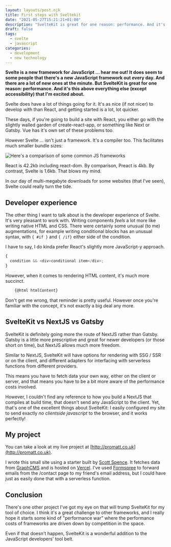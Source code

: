 ```yaml
---
layout: layouts/post.njk
title: First steps with Sveltekit
date: "2021-05-27T15:21:21+01:00"
description: "SvelteKit is great for one reason: performance. And it's this above everything else (except accessibility) that I'm excited about."
draft: false
tags:
  - svelte
  - javascript
categories:
  - development
  - new technology
---
```


**Svelte is a new framework for JavaScript ... hear me out! It does seem to some people that there's a new JavaScript framework out every day. And there are a lot of new ones at the minute. But SvelteKit is great for one reason: performance. And it's this above everything else (except accessibility) that I'm excited about.**

Svelte does have a lot of things going for it. It's as nice (if not nicer) to develop with than React, and getting started is a lot, lot quicker.

These days, if you're going to build a site with React, you either go with the slightly walled garden of create-react-app, or something like Next or Gatsby. Vue has it's own set of these problems too.

However Svelte ... isn't just a framework. It's a compiler too. This facilitates much smaller bundle sizes:

![Here's a comparison of some common JS frameworks](/images/moviano-jsframeworkcomparison.png "Chart showing popular JS frameworks as of today: React is hugely popular, but also much larger in size than others. Svelte has the smallest bundle size.")

React is 42.2kb including react-dom. By comparison, Preact is 4kb. By contrast, Svelte is 1.6kb. That blows my mind.

In our day of multi-megabyte downloads for some websites (that I've seen), Svelte could really turn the tide.

## Developer experience

The other thing I want to talk about is the developer experience of Svelte. It's very pleasant to work with. Writing components _feels_ a lot more like writing native HTML and CSS. There were certainly some unusual (to me) augmentations, for example writing conditional blocks has an unusual syntax, with `{ #if }` and `{ /if}` either side of the condition.

I have to say, I do kinda prefer React's slightly more JavaScript-y approach.

```javascript
{
  condition && <div>conditional item</div>;
}
```

However, when it comes to rendering HTML content, it's much more succinct.

```javascript
    {@html htmlContent}
```

Don't get me wrong, that reminder is pretty useful. However once you're familiar with the concept, it's not exactly a big deal any more.

## SvelteKit vs NextJS vs Gatsby

SvelteKit is definitely going more the route of NextJS rather than Gatsby. Gatsby is a little more prescriptive and great for newer developers (or those short on time), but NextJS allows much more freedom.

Similar to NextJS, SvelteKit will have options for rendering with SSG / SSR or on the client, and different adapters for interfacing with serverless functions from different providers.

This means you have to fetch data your own way, either on the client or server, and that means you have to be a bit more aware of the performance costs involved.

However, I couldn't find any reference to how you build a NextJS that compiles at build time, that doesn't send any JavaScript to the client. Yet, that's one of the excellent things about SvelteKit: I easily configured my site to send exactly _no clientside javascript_ to the browser, and it works perfectly!

## My project

You can take a look at my live project at [http://promatt.co.uk](http://promatt.co.uk).

I wrote this small site using a starter built by [Scott Spence](https://scottspence.com/2021/05/06/graphcms-svelte-strter/). It fetches data from [GraphCMS](http://graphcms.com) and is hosted on [Vercel](http://vercel.com). I've used [Formspree](http://formspree.io) to forward emails from the /contact page to my friend's email address, but I could have just as easily done that with a serverless function.

## Conclusion

There's one other project I've got my eye on that will trump SvelteKit for my tool of choice. I think it's a great challenge to other frameworks, and I really hope it starts some kind of "performance war" where the performance costs of frameworks are driven down by competition in the space.

Even if that doesn't happen, SvelteKit is a wonderful addition to the JavaScript developers' tool belt.
